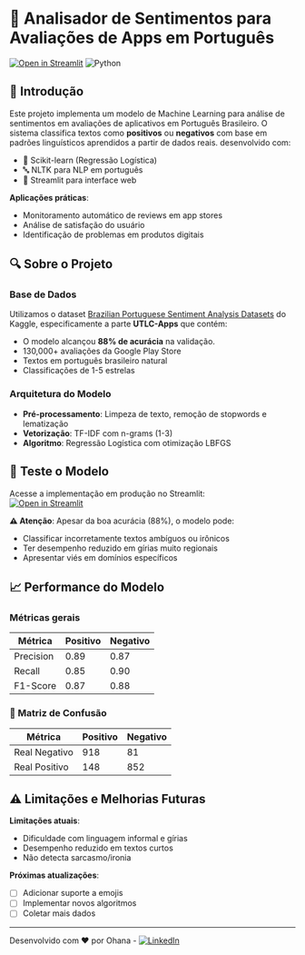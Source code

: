 # 📱 Analisador de Sentimentos para Avaliações de Apps em Português
[![Open in Streamlit](https://static.streamlit.io/badges/streamlit_badge_black_white.svg)](https://seu-app.streamlit.app)
![Python](https://img.shields.io/badge/Python-3.8%2B-blue)

## 📌 Introdução

Este projeto implementa um modelo de Machine Learning para análise de sentimentos em avaliações de aplicativos em Português Brasileiro. O sistema classifica textos como **positivos** ou **negativos** com base em padrões linguísticos aprendidos a partir de dados reais. desenvolvido com:

- 🧠 Scikit-learn (Regressão Logística)
- 🔤 NLTK para NLP em português
- 🚀 Streamlit para interface web
  
**Aplicações práticas**:
- Monitoramento automático de reviews em app stores
- Análise de satisfação do usuário
- Identificação de problemas em produtos digitais

## 🔍 Sobre o Projeto

### Base de Dados
Utilizamos o dataset [Brazilian Portuguese Sentiment Analysis Datasets](https://www.kaggle.com/datasets/fredericods/ptbr-sentiment-analysis-datasets) do Kaggle, especificamente a parte **UTLC-Apps** que contém:

- O modelo alcançou **88% de acurácia** na validação.
- 130,000+ avaliações da Google Play Store
- Textos em português brasileiro natural
- Classificações de 1-5 estrelas

### Arquitetura do Modelo
- **Pré-processamento**: Limpeza de texto, remoção de stopwords e lematização
- **Vetorização**: TF-IDF com n-grams (1-3)
- **Algoritmo**: Regressão Logística com otimização LBFGS

## 🚀 Teste o Modelo

Acesse a implementação em produção no Streamlit:  
[![Open in Streamlit](https://static.streamlit.io/badges/streamlit_badge_black_white.svg)](https://8upsnenvqmdixxebskwap6.streamlit.app/)

**⚠️ Atenção**: Apesar da boa acurácia (88%), o modelo pode:

- Classificar incorretamente textos ambíguos ou irônicos
- Ter desempenho reduzido em gírias muito regionais
- Apresentar viés em domínios específicos

## 📈 Performance do Modelo

### Métricas gerais
| Métrica       | Positivo | Negativo |
|---------------|----------|----------|
| Precision     | 0.89     | 0.87     |
| Recall        | 0.85     | 0.90     |
| F1-Score      | 0.87     | 0.88     |

### 📌 Matriz de Confusão

| Métrica       | Positivo | Negativo |
|---------------|----------|----------|
Real Negativo   | 918      |  81      |
Real Positivo   | 148      | 852      |

## ⚠️ Limitações e Melhorias Futuras

**Limitações atuais**:
- Dificuldade com linguagem informal e gírias
- Desempenho reduzido em textos curtos
- Não detecta sarcasmo/ironia

**Próximas atualizações**:
- [ ] Adicionar suporte a emojis
- [ ] Implementar novos algoritmos 
- [ ] Coletar mais dados

---
Desenvolvido com ❤️ por Ohana - [![LinkedIn](https://img.shields.io/badge/LinkedIn-0077B5?style=flat&logo=linkedin&logoColor=white)](https://github.com/Ohanacam)
